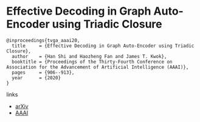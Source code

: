 # Effective Decoding in Graph Auto-Encoder using Triadic Closure

```
@inproceedings{tvga_aaai20,
  title     = {Effective Decoding in Graph Auto-Encoder using Triadic Closure},
  author    = {Han Shi and Haozheng Fan and James T. Kwok},
  booktitle = {Proceedings of the Thirty-Fourth Conference on Association for the Advancement of Artificial Intelligence (AAAI)},
  pages	    = {906--913},
  year      = {2020}
}
```

links
- [arXiv](https://arxiv.org/abs/1911.11322)
- [AAAI](https://aaai.org/ojs/index.php/AAAI/article/view/5437)